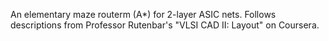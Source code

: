 An elementary maze routerm (A*) for 2-layer ASIC nets. Follows descriptions from Professor Rutenbar's "VLSI CAD II: Layout" on Coursera.
